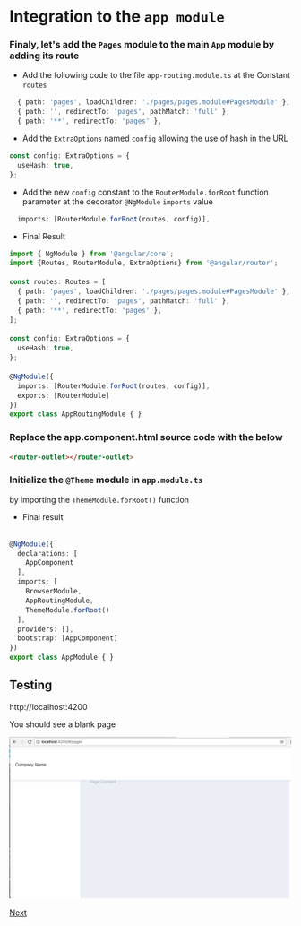 # Integration to the `app module`

### Finaly, let's add the `Pages` module to the main `App` module by adding its route

* Add the following code to the file `app-routing.module.ts` at the Constant `routes` 

```Typescript
  { path: 'pages', loadChildren: './pages/pages.module#PagesModule' },
  { path: '', redirectTo: 'pages', pathMatch: 'full' },
  { path: '**', redirectTo: 'pages' },
```
* Add the `ExtraOptions` named `config` allowing the use of hash in the URL

```Typescript
const config: ExtraOptions = {
  useHash: true,
};
```

* Add the new `config` constant to the `RouterModule.forRoot` function parameter at the decorator `@NgModule` `imports` value  

```Typescript
  imports: [RouterModule.forRoot(routes, config)],
```

* Final Result 

```Typescript
import { NgModule } from '@angular/core';
import {Routes, RouterModule, ExtraOptions} from '@angular/router';

const routes: Routes = [
  { path: 'pages', loadChildren: './pages/pages.module#PagesModule' },
  { path: '', redirectTo: 'pages', pathMatch: 'full' },
  { path: '**', redirectTo: 'pages' },
];

const config: ExtraOptions = {
  useHash: true,
};

@NgModule({
  imports: [RouterModule.forRoot(routes, config)],
  exports: [RouterModule]
})
export class AppRoutingModule { }
```

###  Replace the app.component.html source code with the below

```html
<router-outlet></router-outlet>
```

###  Initialize the `@Theme` module in `app.module.ts` 

by importing the `ThemeModule.forRoot()` function

* Final result

```typescript

@NgModule({
  declarations: [
    AppComponent
  ],
  imports: [
    BrowserModule,
    AppRoutingModule,
    ThemeModule.forRoot()
  ],
  providers: [],
  bootstrap: [AppComponent]
})
export class AppModule { }

```


## Testing

http://localhost:4200

You should see a blank page

![alt tag](./BLANK.png)

[Next](MENU.md)
